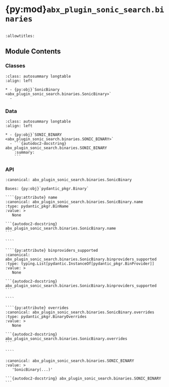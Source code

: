 # {py:mod}`abx_plugin_sonic_search.binaries`

```{py:module} abx_plugin_sonic_search.binaries
```

```{autodoc2-docstring} abx_plugin_sonic_search.binaries
:allowtitles:
```

## Module Contents

### Classes

````{list-table}
:class: autosummary longtable
:align: left

* - {py:obj}`SonicBinary <abx_plugin_sonic_search.binaries.SonicBinary>`
  -
````

### Data

````{list-table}
:class: autosummary longtable
:align: left

* - {py:obj}`SONIC_BINARY <abx_plugin_sonic_search.binaries.SONIC_BINARY>`
  - ```{autodoc2-docstring} abx_plugin_sonic_search.binaries.SONIC_BINARY
    :summary:
    ```
````

### API

`````{py:class} SonicBinary(/, **data: typing.Any)
:canonical: abx_plugin_sonic_search.binaries.SonicBinary

Bases: {py:obj}`pydantic_pkgr.Binary`

````{py:attribute} name
:canonical: abx_plugin_sonic_search.binaries.SonicBinary.name
:type: pydantic_pkgr.BinName
:value: >
   None

```{autodoc2-docstring} abx_plugin_sonic_search.binaries.SonicBinary.name
```

````

````{py:attribute} binproviders_supported
:canonical: abx_plugin_sonic_search.binaries.SonicBinary.binproviders_supported
:type: typing.List[pydantic.InstanceOf[pydantic_pkgr.BinProvider]]
:value: >
   None

```{autodoc2-docstring} abx_plugin_sonic_search.binaries.SonicBinary.binproviders_supported
```

````

````{py:attribute} overrides
:canonical: abx_plugin_sonic_search.binaries.SonicBinary.overrides
:type: pydantic_pkgr.BinaryOverrides
:value: >
   None

```{autodoc2-docstring} abx_plugin_sonic_search.binaries.SonicBinary.overrides
```

````

`````

````{py:data} SONIC_BINARY
:canonical: abx_plugin_sonic_search.binaries.SONIC_BINARY
:value: >
   'SonicBinary(...)'

```{autodoc2-docstring} abx_plugin_sonic_search.binaries.SONIC_BINARY
```

````
